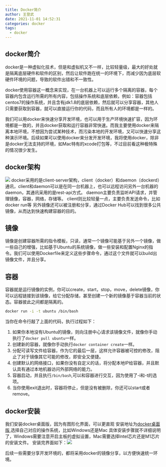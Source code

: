 ```yaml
---
title: Docker简介
author: 王登武
date: 2021-11-01 14:52:31
categories: docker
tags:
  - docker
---
```

## docker简介
docker是一种虚拟化技术，但是和虚拟机又不一样，比较轻量级，最大的好处就是隔离底层硬件和软件的区别，然后让软件跑在统一的环境下，而减少因为底层软硬件环境的问题，导致的软件出错和不一致性。

docker使用容器这一概念来实现，在一台机器上可以运行多个隔离的容器，每个容器内包含运行所需的所有内容，包括操作系统和底层依赖，例如：容器包括centos7的操作系统，并且含有jdk1.8的底层依赖，然后就可以分享容器，其他人只需要获取到容器，就可以直接运行你的代码，而且所有人的环境都是一样的。

我们可以用docker来快速分享开发环境，也可以用于生产环境快速扩容，因为环境都是一致的，并且docker获取和运行容器非常快速。而我主要使用docker来隔离本地环境，不想因为尝试某种技术，而污染本地的开发环境，又可以快速分享这种演示环境。后续如果可以使用docker来分发开发环境，我将使用docker，除非是docker无法支持的环境，如Mac特有的xcode打包等，不过目前看这种极特殊的情况很少发生。

## docker架构
![](https://docs.docker.com/engine/images/architecture.svg)
docker采用的是client-server架构，client（docker）和daemon（dockerd）通讯，client和daemon可以是在同一台机器上，也可以远程访问另外一台机器的daemon，其通讯采用的是rest-api方式。
daemon主要负责监听API请求，并管理镜像，容器，网络，存储等。
client则比较轻量一点，主要负责发送命令，比如docker run等
另外镜像还可以被注册和分享，通过Docker Hub可以找到很多公共镜像，从而达到快速构建容器的目的。

## 镜像
镜像是创建容器所需的指令模板，只读，通常一个镜像可能基于另外一个镜像，做一些自己的增强，比如基于Ubuntu的系统镜像，做一些安装和配置Nginx的指令。我们可以使用Dockerfile来定义这些步骤命令，通过这个文件就可以build出镜像文件，并且分享。
## 容器
容器就是运行镜像的实例，你可以create，start，stop，move，delete镜像，你可以远程链接到该镜像，给它分配存储，甚至创建一个新的镜像基于容器当前的状态。容器彼此之间都是隔离的。

``` bash
docker run -i -t ubuntu /bin/bash
```
当你在命令行敲了上面的代码，执行过程如下：
1. 如果你本地没有Ubuntu的镜像，则向注册中心请求该镜像文件，就像你手动执行了`docker pull ubuntu`一样。
2. 创建新的容器，就像你手动执行`docker container create`一样。
3. 分配可读写文件给容器，作为它的最后一层，这样允许容器被可控的修改，阻止了对于镜像其它可能的修改，即安全又便捷。
4. 创建默认的网络接口，如果你没有自定义的话，将分配本地IP给容器，并且默认具有通过本地机器访问外部网络的能力。
5. 容器启动，并且执行`/bin/bash`,可以和容器进行交互，因为使用了-i和-t的选项。
6. 当你使用exit退出时，容器将停止，但是没有被删除，你还可以start或者remove。

## docker安装
我们安装docker桌面版，因为有图形化界面，可以更直观
安装地址为[docker桌面版](https://docs.docker.com/desktop/),选择自己对应的操作系统，比如Windows还是Mac
具体安装步骤就不详细说明了，Windows需要注意开启主板的虚拟设置，Mac需要选择Intel芯片还是M1芯片的安装文件。
安装完界面如下：![](https://cdn.jsdelivr.net/gh/wangdengwu/imagehosting/20211101164658.png)

后续一些需要分享开发环境的，都将采用docker的镜像分享，以方便快速统一环境。
